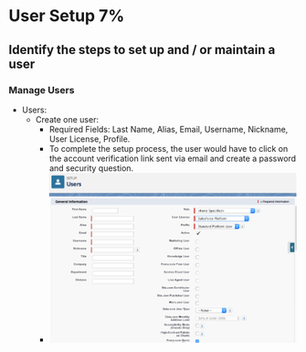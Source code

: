 # User Setup 7%

## Identify the steps to set up and / or maintain a user

### Manage Users

* Users:
    * Create one user:
        * Required Fields: Last Name, Alias, Email, Username, Nickname, User License, Profile.
        * To complete the setup process, the user would have to click on the account verification link sent via email and create a password and security question.
        * ![Create new user ](./images/createnewuser1.png)
